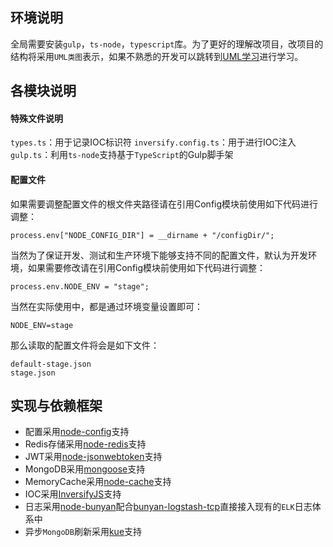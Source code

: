## 环境说明
全局需要安装`gulp`，`ts-node`，`typescript`库。为了更好的理解改项目，改项目的结构将采用`UML类图`表示，如果不熟悉的开发可以跳转到[UML学习](http://design-patterns.readthedocs.io/zh_CN/latest/read_uml.html)进行学习。

## 各模块说明

#### 特殊文件说明
`types.ts`：用于记录IOC标识符
`inversify.config.ts`：用于进行IOC注入
`gulp.ts`：利用`ts-node`支持基于`TypeScript`的Gulp脚手架


#### 配置文件
如果需要调整配置文件的根文件夹路径请在引用Config模块前使用如下代码进行调整：   
```
process.env["NODE_CONFIG_DIR"] = __dirname + "/configDir/";
```

当然为了保证开发、测试和生产环境下能够支持不同的配置文件，默认为开发环境，如果需要修改请在引用Config模块前使用如下代码进行调整：
```
process.env.NODE_ENV = "stage";
```
当然在实际使用中，都是通过环境变量设置即可：
```
NODE_ENV=stage
```
那么读取的配置文件将会是如下文件：
```
default-stage.json
stage.json
```

## 实现与依赖框架
* 配置采用[node-config](https://github.com/lorenwest/node-config)支持
* Redis存储采用[node-redis](https://github.com/NodeRedis/node_redis)支持
* JWT采用[node-jsonwebtoken](https://github.com/auth0/node-jsonwebtoken)支持
* MongoDB采用[mongoose](https://github.com/Automattic/mongoose)支持
* MemoryCache采用[node-cache](https://github.com/ptarjan/node-cache)支持
* IOC采用[InversifyJS](https://github.com/inversify/InversifyJS)支持
* 日志采用[node-bunyan](https://github.com/trentm/node-bunyan)配合[bunyan-logstash-tcp](https://github.com/transcovo/bunyan-logstash-tcp)直接接入现有的`ELK`日志体系中
* 异步`MongoDB`刷新采用[kue](https://github.com/Automattic/kue)支持